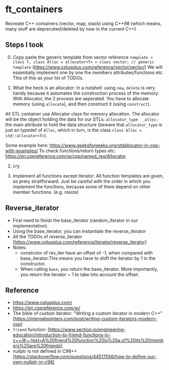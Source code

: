 # ft_containers
Recreate C++ containers (vector, map, stack) using C++98 (which means, many stuff are deprecated/deleted by now in the current C++)
## Steps I took
0. Copy paste the generic template from vector reference
`template < class T, class Alloc = allocator<T> > class vector; // generic template` (https://www.cplusplus.com/reference/vector/vector/)
We will essentially implement one by one the members attributes/functions etc. This of this as your list of TODOs.

1. What the heck is an allocator: 
In a nutshell: using `new`, `delete` is very handy because it automates the construction process of the memory. With Allocator, the 2 process are seperated. You have to allocate memory (using `allocate`), and then construct it (using `construct`).

All STL container use Allocator class for memory allocation. The allocator will be the object holding the data for our STLs: `allocator_type  _alloc;` the main attribute to hold the data structure (beware that `allocator_type` is just an typedef of `Alloc`, which in turn, is the class `class Alloc = std::allocator<T>`). 

Some example here: https://www.geeksforgeeks.org/stdallocator-in-cpp-with-examples/
To check functions/return types etc: https://en.cppreference.com/w/cpp/named_req/Allocator

2. cry

3. Implement all functions except iterator:
All function templates are given, so prety straitforward. Just be careful with the order in which you implement the functions, because some of them depend on other member functions. (e.g. resize)

## Reverse_iterator
- First need to finish the base_iterator (random_iterator in our implementation).
- Using the base_iterator, you can instantiate the reverse_iterator 
- All the TODOs of reverse_iterator [https://www.cplusplus.com/reference/iterator/reverse_iterator]
- Notes:
    - construtor of rev_iter have an offset of -1, when compared with base_iterator.This means you have to shift the iterator by 1 in the constructor.
    - When calling `base`, you return the base_iterator. More importantly, you return the iterator + 1 to take into account the offset.

## Reference

- https://www.cplusplus.com/
- https://en.cppreference.com/w/ 
- The bible of custom iterator: "Writing a custom iterator in modern C++" [https://internalpointers.com/post/writing-custom-iterators-modern-cpp]
- `friend` function: [https://www.section.io/engineering-education/introduction-to-friend-functions-in-c++/#:~:text=A%20friend%20function%20is%20a,of%20its%20members%20are%20friends]
- nullptr is not defined in C98++ [https://stackoverflow.com/questions/44517556/how-to-define-our-own-nullptr-in-c98]